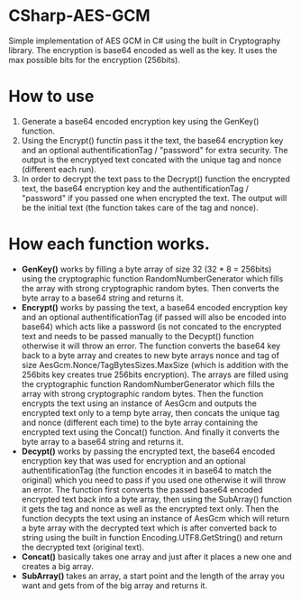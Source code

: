 # CSharp-AES-GCM
Simple implementation of AES GCM in C# using the built in Cryptography library. The encryption is base64 encoded as well as the key. It uses the max possible bits for the encryption (256bits).

# How to use
1. Generate a base64 encoded encryption key using the GenKey() function.
2. Using the Encrypt() functin pass it the text, the base64 encryption key and an optional authentificationTag / "password" for extra security. The output is the encryptyed text concated with the unique tag and nonce (different each run).
3. In order to decrypt the text pass to the Decrypt() function the encrypted text, the base64 encryption key and the authentificationTag / "password" if you passed one when encrypted the text. The output will be the initial text (the function takes care of the tag and nonce).

# How each function works.
- **GenKey()** works by filling a byte array of size 32 (32 * 8 = 256bits) using the cryptographic function RandomNumberGenerator which fills the array with strong cryptographic random bytes. Then converts the byte array to a base64 string and returns it.
- **Encrypt()** works by passing the text, a base64 encoded encryption key and an optional authentificationTag (if passed will also be encoded into base64) which acts like a password (is not concated to the encrypted text and needs to be passed manually to the Decypt() function otherwise it will throw an error. The function converts the base64 key back to a byte array and creates to new byte arrays nonce and tag of size AesGcm.Nonce/TagBytesSizes.MaxSize (which is addition with the 256bits key creates true 256bits encryption). The arrays are filled using the cryptographic function RandomNumberGenerator which fills the array with strong cryptographic random bytes. Then the function encrypts the text using an instance of AesGcm and outputs the encrypted text only to a temp byte array, then concats the unique tag and nonce (different each time) to the byte array containing the encrypted text using the Concat() function. And finally it converts the byte array to a base64 string and returns it.
- **Decypt()** works by passing the encrypted text, the base64 encoded encryption key that was used for encryption and an optional authentificationTag (the function encodes it in base64 to match the original) which you need to pass if you used one otherwise it will throw an error. The function first converts the passed base64 encoded encrypted text back into a byte array, then using the SubArray() function it  gets the tag and nonce as well as the encrypted text only. Then the function decypts the text using an instance of AesGcm which will return a byte array with the decrypted text which is after converted back to string using the built in function Encoding.UTF8.GetString() and return the decrypted text (original text).
- **Concat()** basically takes one array and just after it places a new one and creates a big array.
- **SubArray()** takes an array, a start point and the length of the array you want and gets from of the big array and returns it.
